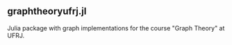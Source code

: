 ## graphtheoryufrj.jl

Julia package with graph implementations for the course "Graph Theory" at UFRJ.
